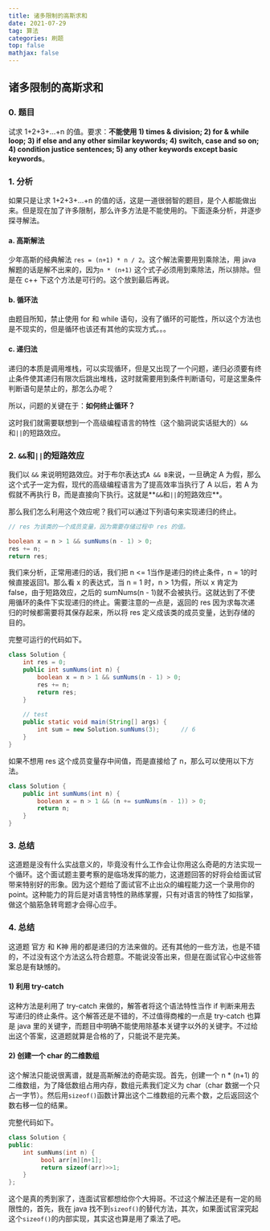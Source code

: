 ```yaml
---
title: 诸多限制的高斯求和
date: 2021-07-29
tag: 算法
categories: 刷题
top: false
mathjax: false
---
```


## 诸多限制的高斯求和

### 0. 题目

试求 1+2+3+...+n 的值。要求：**不能使用 1) times & division; 2) for & while loop; 3) if else and any other similar keywords; 4) switch, case and so on; 4) condition justice sentences; 5) any other keywords except basic keywords**。

### 1. 分析

如果只是让求 1+2+3+...+n 的值的话，这是一道很弱智的题目，是个人都能做出来。但是现在加了许多限制，那么许多方法是不能使用的。下面逐条分析，并逐步探寻解法。

#### a. 高斯解法

少年高斯的经典解法 `res = (n+1) * n / 2`。这个解法需要用到乘除法，用 java 解题的话是解不出来的，因为`n * (n+1)` 这个式子必须用到乘除法，所以排除。但是在 c++ 下这个方法是可行的。这个放到最后再说。

#### b. 循环法

由题目所知，禁止使用 for 和 while 语句，没有了循环的可能性，所以这个方法也是不现实的，但是循环也该还有其他的实现方式。。。

#### c. 递归法

递归的本质是调用堆栈，可以实现循环，但是又出现了一个问题，递归必须要有终止条件使其递归有限次后跳出堆栈，这时就需要用到条件判断语句，可是这里条件判断语句是禁止的，那怎么办呢？

所以，问题的关键在于：**如何终止循环？**

这时我们就需要联想到一个高级编程语言的特性（这个脑洞说实话挺大的）`&&`和`||`的短路效应。

### 2. `&&`和`||`的短路效应

我们以 `&&` 来说明短路效应。对于布尔表达式`A && B`来说，一旦确定 A 为假，那么这个式子一定为假，现代的高级编程语言为了提高效率当执行了 A 以后，若 A 为假就不再执行 B，而是直接向下执行。这就是**`&&`和`||`的短路效应**。

那么我们怎么利用这个效应呢？我们可以通过下列语句来实现递归的终止。

```java
// res 为该类的一个成员变量，因为需要存储过程中 res 的值。

boolean x = n > 1 && sumNums(n - 1) > 0;
res += n;
return res;
```

我们来分析，正常用递归的话，我们把 n <= 1当作是递归的终止条件，n = 1的时候直接返回1。那么看 x 的表达式，当 n = 1 时，n > 1为假，所以 x 肯定为 false，由于短路效应，之后的 sumNums(n - 1)就不会被执行。这就达到了不使用循环的条件下实现递归的终止。需要注意的一点是，返回的 res 因为求每次递归的时候都需要将其保存起来，所以将 res 定义成该类的成员变量，达到存储的目的。

完整可运行的代码如下。

```java
class Solution {
    int res = 0;
    public int sumNums(int n) {
        boolean x = n > 1 && sumNums(n - 1) > 0;
        res += n;
        return res;
    }
  
  	// test
    public static void main(String[] args) {
      	int sum = new Solution.sumNums(3);		// 6
    }
}
```

如果不想用 res 这个成员变量存中间值，而是直接给了 n，那么可以使用以下方法。

```java
class Solution {
    public int sumNums(int n) {
        boolean x = n > 1 && (n += sumNums(n - 1)) > 0;
        return n;
    }
}
```

### 3. 总结

这道题是没有什么实战意义的，毕竟没有什么工作会让你用这么奇葩的方法实现一个循环。这个面试题主要考察的是临场发挥的能力，这道题回答的好将会给面试官带来特别好的形象。因为这个题给了面试官不止出众的编程能力这一个录用你的 point。这种能力的背后是对语言特性的熟练掌握，只有对语言的特性了如指掌，做这个脑筋急转弯题才会得心应手。

### 4. 总结

这道题 官方 和 K神 用的都是递归的方法来做的。还有其他的一些方法，也是不错的，不过没有这个方法这么符合题意。不能说没答出来，但是在面试官心中这些答案总是有缺憾的。

#### 1) 利用 try-catch

这种方法是利用了 try-catch 来做的，解答者将这个语法特性当作 if 判断来用去写递归的终止条件。这个解答还是不错的，不过值得商榷的一点是 try-catch 也算是 java 里的关键字，而题目中明确不能使用除基本关键字以外的关键字。不过给出这个答案，这道题就算是合格的了，只能说不是完美。

#### 2) 创建一个 char 的二维数组

这个解法只能说很离谱，就是高斯解法的奇葩实现。首先，创建一个 n * (n+1) 的二维数组，为了降低数组占用内存，数组元素我们定义为 char（char 数据一个只占一字节）。然后用`sizeof()`函数计算出这个二维数组的元素个数，之后返回这个数右移一位的结果。

完整代码如下。

```c++
class Solution {
public:
    int sumNums(int n) {
         bool arr[n][n+1];
         return sizeof(arr)>>1;
    }
};
```

这个是真的秀到家了，连面试官都想给你个大拇哥。不过这个解法还是有一定的局限性的，首先，我在 java 找不到`sizeof()`的替代方法，其次，如果面试官深究起这个`sizeof()`的内部实现，其实这也算是用了乘法了吧。
